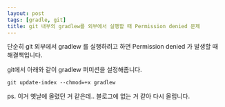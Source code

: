 ```yaml
---
layout: post
tags: [gradle, git]
title: git 내부의 gradlew를 외부에서 실행할 때 Permission denied 문제
---
```


단순히 git 외부에서 gradlew 를 실행하려고 하면 Permission denied 가 발생할 때 해결책입니다.

git에서 아래와 같이 gradlew 퍼미션을 설정해줍니다.
```
git update-index --chmod=+x gradlew
```

ps.
이거 옛날에 올렸던 거 같은데.. 블로그에 없는 거 같아 다시 올립니다.